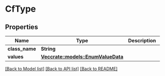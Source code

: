 # CfType

## Properties

Name | Type | Description | Notes
------------ | ------------- | ------------- | -------------
**class_name** | **String** |  | 
**values** | [**Vec<crate::models::EnumValueData>**](EnumValueData.md) |  | 

[[Back to Model list]](../README.md#documentation-for-models) [[Back to API list]](../README.md#documentation-for-api-endpoints) [[Back to README]](../README.md)


